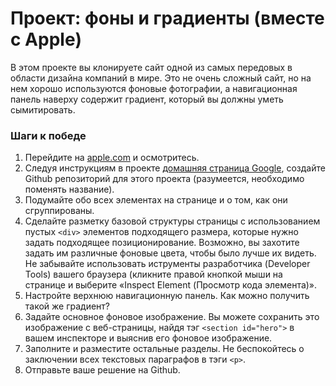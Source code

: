 # Проект: фоны и градиенты (вместе с Apple)

В этом проекте вы клонируете сайт одной из самых передовых в области дизайна компаний в мире. Это не очень сложный сайт, но на нем хорошо используются фоновые фотографии, а навигационная панель наверху содержит градиент, который вы должны уметь сымитировать.

### Шаги к победе

1. Перейдите на [apple.com](http://www.apple.com/) и осмотритесь.
2. Следуя инструкциям в проекте [домашняя страница Google](https://vectree.ru/task/45/3/0), создайте Github репозиторий для этого проекта (разумеется, необходимо поменять название).
3. Подумайте обо всех элементах на странице и о том, как они сгруппированы.
4. Сделайте разметку базовой структуры страницы с использованием пустых `<div>` элементов подходящего размера, которые нужно задать подходящее позиционирование. Возможно, вы захотите задать им различные фоновые цвета, чтобы было лучше их видеть. Не забывайте использовать иструменты разработчика (Developer Tools) вашего браузера (кликните правой кнопкой мыши на странице и выберите «Inspect Element (Просмотр кода элемента)».
5. Настройте верхнюю навигационную панель. Как можно получить такой же градиент?
6. Задайте основное фоновое изображение. Вы можете сохранить это изображение с веб-страницы, найдя тэг `<section id="hero">` в вашем инспекторе и выяснив его фоновое изображение.
7. Заполните и разместите остальные разделы. Не беспокойтесь о заключении всех текстовых параграфов в тэги `<p>`.
8. Отправьте ваше решение на Github.
